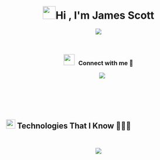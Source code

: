 <h1 align="center"><b><img src="https://media.giphy.com/media/hvRJCLFzcasrR4ia7z/giphy.gif" width="35">Hi , I'm James Scott </b></h1>
<!--  -->
<p align="center">
  <a href="https://github.com/DenverCoder1/readme-typing-svg"><img src="https://readme-typing-svg.herokuapp.com?font=Time+New+Roman&color=cyan&size=25&center=true&vCenter=true&width=600&height=100&lines=Recent+Nashville+Software+School+Grad,;Full-Stack+Software+Developer,;Love+to+learn+new+stuff!"></a>
</p>


<br>

<h3 align="center" > <img src="https://media.giphy.com/media/iY8CRBdQXODJSCERIr/giphy.gif" width="30" height="30" style="margin-right: 10px;">Connect with me 🤝 </h3>

<p align="center">

 <div align="center"  class="icons-social" style="margin-left: 10px;">
        <a style="margin-left: 10px;"  target="_blank" href="https://www.linkedin.com/in/james-scott-alexander/">
			<img src="https://img.icons8.com/doodle/40/000000/linkedin--v2.png"></a>
  </div>

</p>

<br>
<br>
<br>
<br>

## <img src="https://media2.giphy.com/media/QssGEmpkyEOhBCb7e1/giphy.gif?cid=ecf05e47a0n3gi1bfqntqmob8g9aid1oyj2wr3ds3mg700bl&rid=giphy.gif" width ="25"><b> Technologies That I Know 👨🏻‍💻</b>
<br>



<!--tech stack icons-->
<p align="center">
  
  <a href="https://skillicons.dev">
    <img src="https://skillicons.dev/icons?i=html,css,js,react,python,django,nextjs,figma,tailwind,bootstrap,git,github,postman,vscode&perline=5" />
  </a>
</p>
